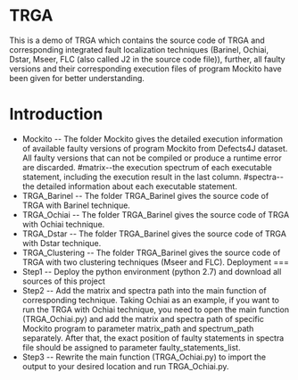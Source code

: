 
TRGA
==========
This is a demo of TRGA which contains the source code of TRGA and corresponding integrated fault localization techniques (Barinel, Ochiai, Dstar, Mseer, FLC (also called J2 in the source code file)), further, all faulty versions and their corresponding execution files of program Mockito have been given for better understanding.

Introduction
===
* Mockito -- The folder Mockito gives the detailed execution information of available faulty versions of program Mockito from Defects4J dataset. All faulty versions that can not be compiled or produce a runtime error are discarded.
    #matrix--the execution spectrum of each executable statement, including the execution result in the last column.
    #spectra--the detailed information about each executable statement.
* TRGA_Barinel -- The folder TRGA_Barinel gives the source code of TRGA with Barinel technique.
* TRGA_Ochiai -- The folder TRGA_Barinel gives the source code of TRGA with Ochiai technique.
* TRGA_Dstar -- The folder TRGA_Barinel gives the source code of TRGA with Dstar technique.
* TRGA_Clustering -- The folder TRGA_Barinel gives the source code of TRGA with two clustering techniques (Mseer and FLC).
Deployment
===
* Step1 -- Deploy the python environment (python 2.7) and download all sources of this project
* Step2 -- Add the matrix and spectra path into the main function of corresponding technique. Taking Ochiai as an example, if you want to run the TRGA with Ochiai technique, you need to open the main function (TRGA_Ochiai.py) and add the matrix and spectra path of specific Mockito program to parameter matrix_path and spectrum_path separately. After that, the exact position of faulty statements in spectra file should be assigned to parameter faulty_statements_list.
* Step3 -- Rewrite the main function (TRGA_Ochiai.py) to import the output to your desired location and run TRGA_Ochiai.py.

